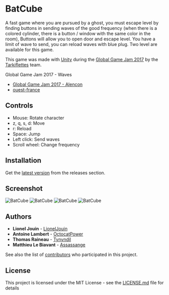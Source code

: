 # BatCube

A fast game where you are pursued by a ghost, you must escape level by finding buttons in sending waves of the good frequency (when there is a colored cylinder, there is a button / window with the same color in the room), Buttons will allow you to open door and escape level. You have a limit of wave to send, you can reload waves with blue plug. Two level are available for this game.

This game was made with [Unity](https://unity3d.com/) during the [Global Game Jam 2017](https://globalgamejam.org/2017/games) by the [Tarkiflettes](https://github.com/Tarkiflettes) team.

Global Game Jam 2017 - Waves

* [Global Game Jam 2017 - Alencon](https://globalgamejam.org/2017/jam-sites/ggj-alen%C3%A7on-startech61)
* [ouest-france](https://www.ouest-france.fr/normandie/alencon-61000/alencon-ils-creent-un-jeu-video-en-48-heures-4750244)

## Controls

* Mouse: Rotate character
* z, q, s, d: Move
* r: Reload
* Space: Jump
* Left click: Send waves
* Scroll wheel: Change frequency

## Installation

Get the [latest version](https://github.com/Tarkiflettes/BatCube/releases) from the releases section.

## Screenshot

![BatCube](https://i.imgur.com/NuiHoEh.png)
![BatCube](https://i.imgur.com/Y8Uzd5H.png)
![BatCube](https://i.imgur.com/PkA5fXN.png)
![BatCube](https://i.imgur.com/JbTROGQ.png)

## Authors

* **Lionel Jouin** - [LionelJouin](https://github.com/LionelJouin)
* **Antoine Lambert** - [OctocatPower](https://github.com/OctocatPower)
* **Thomas Raineau** - [Tynyndil](https://github.com/Tynyndil)
* **Matthieu Le Biavant** - [Assassange](https://github.com/Assassange)

See also the list of [contributors](https://github.com/Tarkiflettes/BatCube/graphs/contributors) who participated in this project.

## License

This project is licensed under the MIT License - see the [LICENSE.md](LICENSE.md) file for details